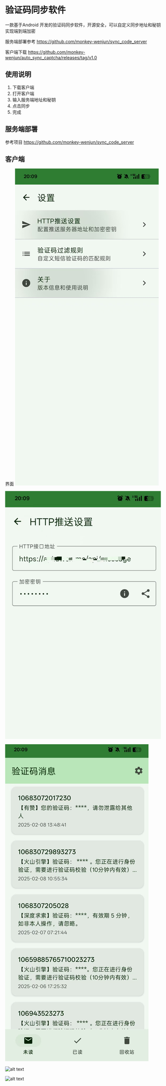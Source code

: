 # 验证码同步软件


一款基于Android 开发的验证码同步软件，开源安全，可以自定义同步地址和秘钥实现端到端加密

服务端部署参考 https://github.com/monkey-wenjun/sync_code_server

客户端下载 https://github.com/monkey-wenjun/auto_sync_captcha/releases/tag/v1.0


## 使用说明

1. 下载客户端
2. 打开客户端
3. 输入服务端地址和秘钥
4. 点击同步
5. 完成

## 服务端部署

参考项目 https://github.com/monkey-wenjun/sync_code_server

## 客户端

界面
![alt text](https://github.com/monkey-wenjun/auto_sync_captcha/blob/master/img/app1.jpg)

![alt text](https://github.com/monkey-wenjun/auto_sync_captcha/blob/master/img/app2.png)



![alt text](https://github.com/monkey-wenjun/auto_sync_captcha/blob/master/img/app3.png)


![alt text](https://github.com/monkey-wenjun/auto_sync_captcha/blob/master/img/chrome-extension.png)


![alt text](https://github.com/monkey-wenjun/auto_sync_captcha/blob/master/img/chrome-extension-2.png)


